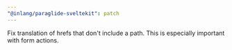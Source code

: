 ```yaml
---
"@inlang/paraglide-sveltekit": patch
---
```


Fix translation of hrefs that don't include a path. This is especially important with form actions.
